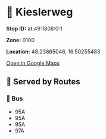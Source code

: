 # 🚉 Kieslerweg


**Stop ID:** at:49:1808:0:1

**Zone:** 0100

**Location:** 48.23865046, 16.50255483

[Open in Google Maps](https://www.google.com/maps?q=48.23865046,16.50255483)

## 🚆 Served by Routes

### 🚌 Bus
- 95A
- 95A
- 95A
- 97A
